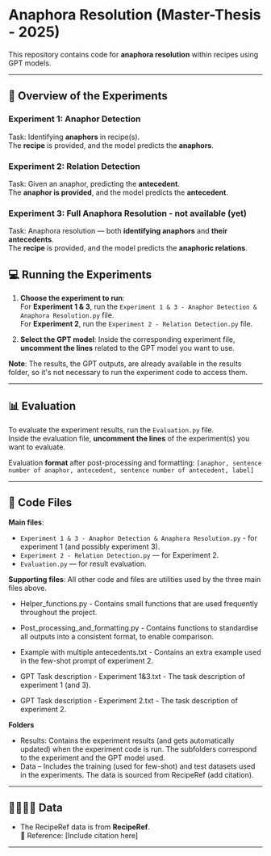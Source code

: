 # Anaphora Resolution (Master-Thesis - 2025)

This repository contains code for **anaphora resolution** within recipes using GPT models.

---

## 🤖 Overview of the Experiments

### **Experiment 1: Anaphor Detection**
Task: Identifying **anaphors** in recipe(s).  
The **recipe** is provided, and the model predicts the **anaphors**.

### **Experiment 2: Relation Detection**
Task: Given an anaphor, predicting the **antecedent**.  
The **anaphor is provided**, and the model predicts the **antecedent**.

### **Experiment 3: Full Anaphora Resolution** - not available (yet)
Task: Anaphora resolution — both **identifying anaphors** and **their antecedents**.  
The **recipe** is provided, and the model predicts the **anaphoric relations**.


## 💻 Running the Experiments

1. **Choose the experiment to run**:  
   For **Experiment 1 & 3**, run the `Experiment 1 & 3 - Anaphor Detection & Anaphora Resolution.py` file.  
   For **Experiment 2**, run the `Experiment 2 - Relation Detection.py` file.

2. **Select the GPT model**:
   Inside the corresponding experiment file, **uncomment the lines** related to the GPT model you want to use.  

**Note**: The results, the GPT outputs, are already available in the results folder, so it's not necessary to run the experiment code to access them.

---

## 📊 Evaluation
To evaluate the experiment results, run the `Evaluation.py` file.  
Inside the evaluation file, **uncomment the lines** of the experiment(s) you want to evaluate.  

Evaluation **format** after post-processing and formatting: ``` [anaphor, sentence number of anaphor, antecedent, sentence number of antecedent, label] ```

---

## 📂 Code Files
**Main files**:
  - `Experiment 1 & 3 - Anaphor Detection & Anaphora Resolution.py` - for experiment 1 (and possibly experiment 3).
  - `Experiment 2 - Relation Detection.py` — for Experiment 2.
  - `Evaluation.py` — for result evaluation.

**Supporting files**: All other code and files are utilities used by the three main files above.
- Helper_functions.py - Contains small functions that are used frequently throughout the project.
- Post_processing_and_formatting.py - Contains functions to standardise all outputs into a consistent format, to enable comparison.
  
- Example with multiple antecedents.txt - Contains an extra example used in the few-shot prompt of experiment 2.
- GPT Task description - Experiment 1&3.txt - The task description of experiment 1 (and 3).
- GPT Task description - Experiment 2.txt - The task description of experiment 2.

**Folders**
- Results: Contains the experiment results (and gets automatically updated) when the experiment code is run. The subfolders correspond to the experiment and the GPT model used.
- Data – Includes the training (used for few-shot) and test datasets used in the experiments. The data is sourced from RecipeRef (add citation).
---

## 👩🏻‍🍳🍳 Data

- The RecipeRef data is from **RecipeRef**.    
  📖 Reference: [Include citation here]
---



